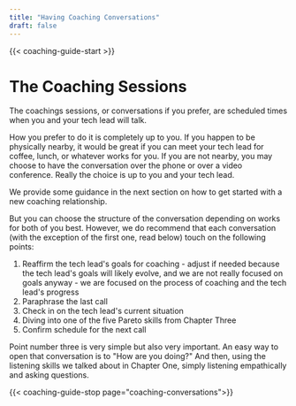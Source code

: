 ```yaml
---
title: "Having Coaching Conversations"
draft: false
---
```


{{< coaching-guide-start >}}

# The Coaching Sessions

The coachings sessions, or conversations if you prefer, are scheduled times when you and your tech lead will talk. 

How you prefer to do it is completely up to you. If you happen to be physically nearby, it would be great if you can meet your tech lead for coffee, lunch, or whatever works for you. If you are not nearby, you may choose to have the conversation over the phone or over a video conference. Really the choice is up to you and your tech lead.

We provide some guidance in the next section on how to get started with a new coaching relationship.

But you can choose the structure of the conversation depending on works for both of you best. However, we do recommend that each conversation (with the exception of the first one, read below) touch on the following points:

1. Reaffirm the tech lead's goals for coaching - adjust if needed because the tech lead's goals will likely evolve, and we are not really focused on goals anyway - we are focused on the process of coaching and the tech lead's progress
2. Paraphrase the last call
3. Check in on the tech lead's current situation
4. Diving into one of the five Pareto skills from Chapter Three
5. Confirm schedule for the next call

Point number three is very simple but also very important. An easy way to open that conversation is to "How are you doing?" And then, using the listening skills we talked about in Chapter One, simply listening empathically and asking questions.

{{< coaching-guide-stop page="coaching-conversations">}}